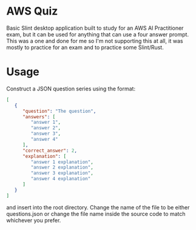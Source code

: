 # AWS Quiz

Basic Slint desktop application built to study for an AWS AI Practitioner exam, but it can be used for anything that can use a four answer prompt. This was a one and done for me so I'm not supporting this at all, it was mostly to practice for an exam and to practice some Slint/Rust.

# Usage
Construct a JSON question series using the format:
```json
[
   {
      "question": "The question",
      "answers": [
         "answer 1",
         "answer 2",
         "answer 3",
         "answer 4"
      ],
      "correct_answer": 2,
      "explanation": [
         "answer 1 explanation",
         "answer 2 explanation",
         "answer 3 explanation",
         "answer 4 explanation"
      ]
   }
]
```
and insert into the root directory. Change the name of the file to be either questions.json or change the file name inside the source code to match whichever you prefer.
